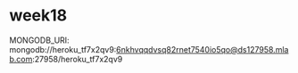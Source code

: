 # week18


MONGODB_URI: mongodb://heroku_tf7x2qv9:6nkhvqqdvsq82rnet7540io5qo@ds127958.mlab.com:27958/heroku_tf7x2qv9